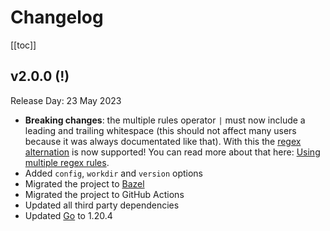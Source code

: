 # Changelog

[[toc]]

## v2.0.0 (!)

Release Day: 23 May 2023

- **Breaking changes**: the multiple rules operator `|` must now include a leading and trailing whitespace (this should not affect many users because it was always documentated like that). With this the [regex alternation](https://www.regular-expressions.info/alternation.html) is now supported! You can read more about that here: [Using multiple regex rules](/2.0/configuration/the-rules.html#using-multiple-regex-rules).
- Added `config`, `workdir` and `version` options
- Migrated the project to [Bazel](https://bazel.build)
- Migrated the project to GitHub Actions
- Updated all third party dependencies
- Updated [Go](https://go.dev) to 1.20.4